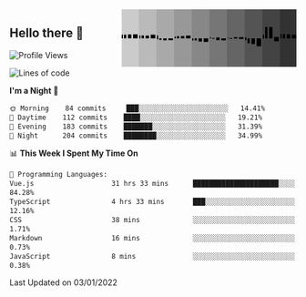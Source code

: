 <img width="307" align="right" src="https://raw.githubusercontent.com/SubZtep/SubZtep/master/assets/eq1.gif"/>

## Hello there 👋

<!--START_SECTION:waka-->
![Profile Views](http://img.shields.io/badge/Profile%20Views-0-blue)

![Lines of code](https://img.shields.io/badge/From%20Hello%20World%20I%27ve%20Written-837%20Thousand%20lines%20of%20code-blue)

**I'm a Night 🦉** 

```text
🌞 Morning    84 commits     ███░░░░░░░░░░░░░░░░░░░░░░   14.41% 
🌆 Daytime    112 commits    ████░░░░░░░░░░░░░░░░░░░░░   19.21% 
🌃 Evening    183 commits    ███████░░░░░░░░░░░░░░░░░░   31.39% 
🌙 Night      204 commits    ████████░░░░░░░░░░░░░░░░░   34.99%

```


📊 **This Week I Spent My Time On** 

```text
💬 Programming Languages: 
Vue.js                   31 hrs 33 mins      █████████████████████░░░░   84.28% 
TypeScript               4 hrs 33 mins       ███░░░░░░░░░░░░░░░░░░░░░░   12.16% 
CSS                      38 mins             ░░░░░░░░░░░░░░░░░░░░░░░░░   1.71% 
Markdown                 16 mins             ░░░░░░░░░░░░░░░░░░░░░░░░░   0.73% 
JavaScript               8 mins              ░░░░░░░░░░░░░░░░░░░░░░░░░   0.38%

```


 Last Updated on 03/01/2022
<!--END_SECTION:waka-->
